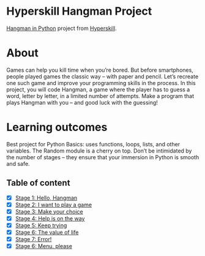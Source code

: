 # Hyperskill Hangman Project

[Hangman in Python][1] project from [Hyperskill][2].

# About
Games can help you kill time when you’re bored. But before smartphones, people played games the classic way – with paper and pencil. Let’s recreate one such game and improve your programming skills in the process. In this project, you will code Hangman, a game where the player has to guess a word, letter by letter, in a limited number of attempts. Make a program that plays Hangman with you – and good luck with the guessing!

# Learning outcomes
Best project for Python Basics: uses functions, loops, lists, and other variables. The Random module is a cherry on top. Don’t be intimidated by the number of stages – they ensure that your immersion in Python is smooth and safe.


## Table of content

- [x] [Stage 1: Hello, Hangman](src/Stage_1/project.py)
- [x] [Stage 2: I want to play a game](src/Stage_2/project.py)
- [x] [Stage 3: Make your choice](src/Stage_3/project.py)
- [x] [Stage 4: Help is on the way](src/Stage_4/project.py)
- [x] [Stage 5: Keep trying](src/Stage_5/project.py)
- [x] [Stage 6: The value of life](src/Stage_6/project.py)
- [x] [Stage 7: Error!](src/Stage_7/project.py)
- [x] [Stage 6: Menu, please](src/Stage_8/project.py)

[1]: https://hyperskill.org/projects/69
[2]: https://hyperskill.org/

